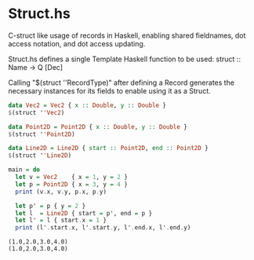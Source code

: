 # Struct.hs
C-struct like usage of records in Haskell, enabling shared fieldnames, dot access notation, and dot access updating.

Struct.hs defines a single Template Haskell function to be used: struct :: Name -> Q [Dec]

Calling "$(struct ''RecordType)" after defining a Record generates the necessary instances for its fields to enable using it as a Struct.

```haskell
data Vec2 = Vec2 { x :: Double, y :: Double }
$(struct ''Vec2)

data Point2D = Point2D { x :: Double, y :: Double }
$(struct ''Point2D)

data Line2D = Line2D { start :: Point2D, end :: Point2D }
$(struct ''Line2D)

main = do
  let v = Vec2    { x = 1, y = 2 }
  let p = Point2D { x = 3, y = 4 }
  print (v.x, v.y, p.x, p.y)

  let p' = p { y = 2 }
  let l  = Line2D { start = p', end = p }
  let l' = l { start.x = 1 }
  print (l'.start.x, l'.start.y, l'.end.x, l'.end.y)
```
```
(1.0,2.0,3.0,4.0)
(1.0,2.0,3.0,4.0)
```
